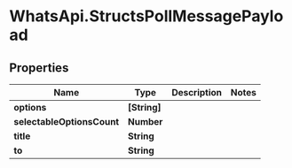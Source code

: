# WhatsApi.StructsPollMessagePayload

## Properties

Name | Type | Description | Notes
------------ | ------------- | ------------- | -------------
**options** | **[String]** |  | 
**selectableOptionsCount** | **Number** |  | 
**title** | **String** |  | 
**to** | **String** |  | 


